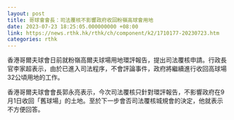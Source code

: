 ```yaml
---
layout: post
title: 哥球會會長：司法覆核不影響政府收回粉嶺高球會用地
date: 2023-07-23 18:25:05.000000000 +08:00
link: https://news.rthk.hk/rthk/ch/component/k2/1710177-20230723.htm
categories: rthk
---
```


香港哥爾夫球會日前就粉嶺高爾夫球場用地環評報告，提出司法覆核申請。行政長官李家超表示，由於已進入司法程序，不會評論事件，政府將繼續進行收回高球場32公頃用地的工作。

香港哥爾夫球會會長郭永亮表示，今次司法覆核只針對環評報告，不影響政府在9月1日收回「舊球場」的土地。至於下一步會否司法覆核城規會的決定，他就表示不方便回答。
